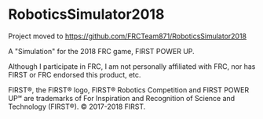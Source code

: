 # RoboticsSimulator2018

Project moved to https://github.com/FRCTeam871/RoboticsSimulator2018

A "Simulation" for the 2018 FRC game, FIRST POWER UP.

Although I participate in FRC, I am not personally affiliated with FRC, nor has FIRST or FRC endorsed this product, etc.

FIRST®, the FIRST® logo, FIRST® Robotics Competition and FIRST POWER UP℠ are trademarks of For Inspiration and Recognition of Science and Technology (FIRST®). © 2017-2018 FIRST.
